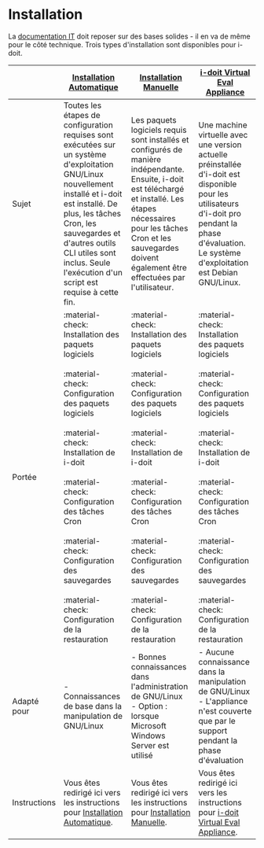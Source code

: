# Installation

La [documentation IT](../glossary.md) doit reposer sur des bases solides - il en va de même pour le côté technique. Trois types d'installation sont disponibles pour i-doit.

|     | [Installation Automatique](automatic-installation.md) | [Installation Manuelle](manual-installation/index.md) | [i-doit Virtual Eval Appliance](i-doit-virtual-eval-appliance/index.md) |
| --- | --- | --- | --- |
| Sujet | Toutes les étapes de configuration requises sont exécutées sur un système d'exploitation GNU/Linux nouvellement installé et i-doit est installé. De plus, les tâches Cron, les sauvegardes et d'autres outils CLI utiles sont inclus. Seule l'exécution d'un script est requise à cette fin. | Les paquets logiciels requis sont installés et configurés de manière indépendante. Ensuite, i-doit est téléchargé et installé. Les étapes nécessaires pour les tâches Cron et les sauvegardes doivent également être effectuées par l'utilisateur. | Une machine virtuelle avec une version actuelle préinstallée d'i-doit est disponible pour les utilisateurs d'i-doit pro pendant la phase d'évaluation. Le système d'exploitation est Debian GNU/Linux. |
| Portée | :material-check: Installation des paquets logiciels<br><br>:material-check: Configuration des paquets logiciels<br><br>:material-check: Installation de i-doit<br><br>:material-check: Configuration des tâches Cron<br><br>:material-check: Configuration des sauvegardes<br><br>:material-check: Configuration de la restauration | :material-check: Installation des paquets logiciels<br><br>:material-check: Configuration des paquets logiciels<br><br>:material-check: Installation de i-doit<br><br>:material-check: Configuration des tâches Cron<br><br>:material-check: Configuration des sauvegardes<br><br>:material-check: Configuration de la restauration | :material-check: Installation des paquets logiciels<br><br>:material-check: Configuration des paquets logiciels<br><br>:material-check: Installation de i-doit<br><br>:material-check: Configuration des tâches Cron<br><br>:material-check: Configuration des sauvegardes<br><br>:material-check: Configuration de la restauration |
| Adapté pour | - Connaissances de base dans la manipulation de GNU/Linux | - Bonnes connaissances dans l'administration de GNU/Linux<br>- Option : lorsque Microsoft Windows Server est utilisé | - Aucune connaissance dans la manipulation de GNU/Linux<br>- L'appliance n'est couverte que par le support pendant la phase d'évaluation |
| Instructions | Vous êtes redirigé ici vers les instructions pour [Installation Automatique](automatic-installation.md). | Vous êtes redirigé ici vers les instructions pour [Installation Manuelle](manual-installation/index.md). | Vous êtes redirigé ici vers les instructions pour [i-doit Virtual Eval Appliance](i-doit-virtual-eval-appliance/index.md). |
